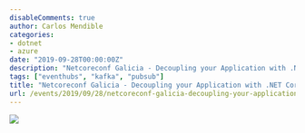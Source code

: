 ```yaml
---
disableComments: true
author: Carlos Mendible
categories:
- dotnet
- azure
date: "2019-09-28T00:00:00Z"
description: "Netcoreconf Galicia - Decoupling your Application with .NET Core, Azure and Events"
tags: ["eventhubs", "kafka", "pubsub"]
title: "Netcoreconf Galicia - Decoupling your Application with .NET Core, Azure and Events"
url: /events/2019/09/28/netcoreconf-galicia-decoupling-your-application-with-dotnetcore-azure-events/
---
```


![](/assets/img/events/2020-09-netcoreconf-galicia.jfif)